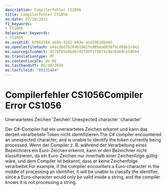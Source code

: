 ```yaml
---
description: Compilerfehler CS1056
title: Compilerfehler CS1056
ms.date: 07/20/2015
f1_keywords:
- CS1056
helpviewer_keywords:
- CS1056
ms.assetid: bf66d164-ab5b-4181-b93e-a1d29620b4d2
ms.openlocfilehash: e4ecded76264b1082fe96bea6038f9cd8961cd42
ms.sourcegitcommit: d579fb5e4b46745fd0f1f8874c94c6469ce58604
ms.translationtype: MT
ms.contentlocale: de-DE
ms.lasthandoff: 08/30/2020
ms.locfileid: "89135484"
---
```

# <a name="compiler-error-cs1056"></a><span data-ttu-id="ceb8c-103">Compilerfehler CS1056</span><span class="sxs-lookup"><span data-stu-id="ceb8c-103">Compiler Error CS1056</span></span>
<span data-ttu-id="ceb8c-104">Unerwartetes Zeichen 'Zeichen'.</span><span class="sxs-lookup"><span data-stu-id="ceb8c-104">Unexpected character 'character'</span></span>  
  
 <span data-ttu-id="ceb8c-105">Der C#-Compiler hat ein unerwartetes Zeichen erkannt und kann das derzeit verarbeitete Token nicht identifizieren.</span><span class="sxs-lookup"><span data-stu-id="ceb8c-105">The C# compiler encountered an unexpected character, and is unable to identify the token currently being processed.</span></span> <span data-ttu-id="ceb8c-106">Wenn der Compiler z. B. während der Verarbeitung eines Bezeichners ein Euro-Zeichen erkennt, kann er den Bezeichner nicht klassifizieren, da ein Euro-Zeichen nur innerhalb einer Zeichenfolge gültig wäre, und dem Compiler ist bekannt, dass er keine Zeichenfolge verarbeitet.</span><span class="sxs-lookup"><span data-stu-id="ceb8c-106">For example, if the compiler encounters a Euro-character in the middle of processing an identifier, it will be unable to classify the identifier, since a Euro-character would only be valid inside a string, and the compiler knows it is not processing a string.</span></span>
